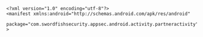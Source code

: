     <?xml version="1.0" encoding="utf-8"?>
    <manifest xmlns:android="http://schemas.android.com/apk/res/android"
        package="com.swordfishsecurity.appsec.android.activity.partneractivity" >